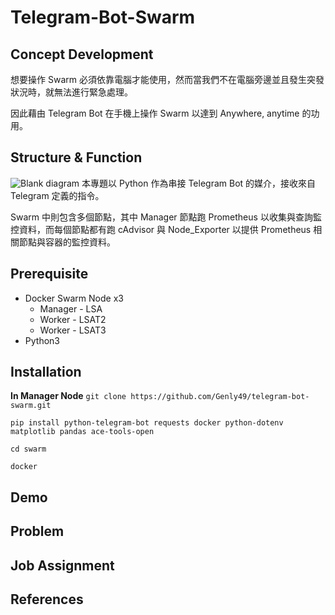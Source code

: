 # Telegram-Bot-Swarm
## Concept Development
想要操作 Swarm 必須依靠電腦才能使用，然而當我們不在電腦旁邊並且發生突發狀況時，就無法進行緊急處理。

因此藉由 Telegram Bot 在手機上操作 Swarm 以達到 Anywhere, anytime 的功用。

## Structure & Function
![Blank diagram](https://github.com/user-attachments/assets/14af925c-7a40-458e-a007-a916e35fb121)
本專題以 Python 作為串接 Telegram Bot 的媒介，接收來自 Telegram 定義的指令。

Swarm 中則包含多個節點，其中 Manager 節點跑 Prometheus 以收集與查詢監控資料，而每個節點都有跑 cAdvisor 與 Node_Exporter 以提供 Prometheus 相關節點與容器的監控資料。

## Prerequisite
* Docker Swarm Node x3
  * Manager - LSA
  * Worker - LSAT2
  * Worker - LSAT3
* Python3

## Installation
**In Manager Node**
`git clone https://github.com/Genly49/telegram-bot-swarm.git`

`pip install python-telegram-bot requests docker python-dotenv matplotlib pandas ace-tools-open`

`cd swarm`

`docker`

## Demo


## Problem


## Job Assignment


## References
